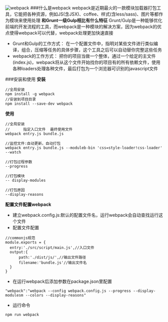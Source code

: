 ![webpack](http://webpack.github.io/assets/what-is-webpack.png)
###什么是webpack
webpack是近期最火的一款模块加载器打包工具，它能把各种资源，例如JS(含JSX)、coffee、样式(含less/sass)、图片等都作为模块来使用处理
**和Grunt一级Gulp相比有什么特征**
Grunt/Gulp是一种能够优化前端的开发流程的工具，而webpack是一种模块的解决方案，因为webpack的优点使得webpack可以代替，webpack处理更加快速直接
- Grunt和Gulp的工作方式：
在一个配置文件中，指明对某些文件进行类似编译，组合，压缩等任务的具体步骤，这个工具之后可以自动替你完整这些任务
- webpack的工作方式：
把你的项目当做一个整体，通过一个给定的主文件(index.js)，webpack将从这个文件开始找你的项目有的所有依赖文件，使用各种loaders处理各种文件，最后打包为一个浏览器可识别的javascript文件

###安装和使用
**安装**
```
//全局安装
npm install -g webpack
//安装到项目目录
npm install --save-dev webpack
```
**使用**
```
//全局安装
//      指定入口文件  最终使用文件
webpack entry.js bundle.js

//监控文件:自动更新，自动打包
webpack entry.js bundle.js --moduleb-bin 'css=style-loader!css-loader' --watch

//打包过程参数
--progress

//打包模块
-- display-modules

//打包原因
--display-reasons

```

**配置文件配置webpack**
- 建立webpack.config.js:默认的配置文件名，运行webpack会自动查找运行这个文件
- 配置文件配置
```
//commonjs规范
module.exports = {
  entry:'./src/script/main.js',//入口文件
  output:{
      path:'./dist/js/',//输出文件路径
      filename:'bundle.js'//输出文件名
  }
}
```
- 在运行webpack后添加参数在package.json里配置
```
"webpack":"webpack --config webpack.config.js --progress --display-modulesm --colors --display-reasons"
```
- 运行命令
```
npm run webpack
```
